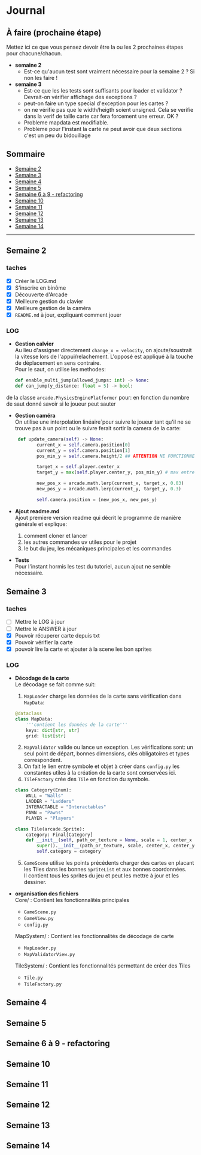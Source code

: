 # Journal

## À faire (prochaine étape)

Mettez ici ce que vous pensez devoir être la ou les 2 prochaines étapes pour chacune/chacun.

- **semaine 2**  
  * Est-ce qu'aucun test sont vraiment nécessaire pour la semaine 2 ? Si non les faire !
- **semaine 3**  
  * Est-ce que les les tests sont suffisants pour loader et validator ? Devrait-on vérifier affichage des exceptions ?  
  * peut-on faire un type special d'exception pour les cartes ?  
  * on ne vérifie pas que le width/heigth soient unsigned. Cela se verifie dans la verif de taille carte car fera forcement une erreur. OK ?  
  * Probleme mapdata est modifiable.  
  * Probleme pour l'instant la carte ne peut avoir que deux sections c'est un peu du bidouillage  

## Sommaire
- [Semaine 2](#Semaine-2)
- [Semaine 3](#Semaine-3)
- [Semaine 4](#Semaine-4)
- [Semaine 5](#Semaine-5)
- [Semaine 6 à 9 - refactoring](#Semaine-6-à-9---refactoring)
- [Semaine 10](#Semaine-10)
- [Semaine 11](#Semaine-11)
- [Semaine 12](#Semaine-12)
- [Semaine 13](#Semaine-13)
- [Semaine 14](#Semaine-14)

---

## Semaine 2
### taches
* [x] Créer le LOG.md                                                 
* [x] S'inscrire en binôme                                            
* [x] Découverte d'Arcade                                             
* [x] Meilleure gestion du clavier                                   
* [x] Meilleure gestion de la caméra                                  
* [x] `README.md` à jour, expliquant comment jouer   

### LOG
- **Gestion calvier**  
Au lieu d'assigner directement `change_x = velocity`, on ajoute/soustrait la vitesse lors de l'appui/relachement. 
L'opposé est appliqué à la touche de déplacement en sens contraire.    
Pour le saut, on utilise les methodes:
  ```python
  def enable_multi_jump(allowed_jumps: int) -> None:
  def can_jump(y_distance: float = 5) -> bool:
  ```  
de la classe `arcade.PhysicsEnginePlatformer` pour: en fonction du nombre de saut donné savoir si le joueur peut sauter

- **Gestion caméra**  
On utilise une interpolation linéaire`pour suivre le joueur tant qu'il ne se trouve pas à un point ou le suivre ferait sortir
la camera de la carte:
  ```python
   def update_camera(self) -> None:
          current_x = self.camera.position[0]
          current_y = self.camera.position[1]
          pos_min_y = self.camera.height/2 ## ATTENTION NE FONCTIONNE QUE SI LA CARTE EST CONSTRUITE AU DESSUS DE 0
  
          target_x = self.player.center_x
          target_y = max(self.player.center_y, pos_min_y) # max entre la position du joueur et la position minimale de la camera sur y
  
          new_pos_x = arcade.math.lerp(current_x, target_x, 0.03)
          new_pos_y = arcade.math.lerp(current_y, target_y, 0.3)
  
          self.camera.position = (new_pos_x, new_pos_y)
  ```

- **Ajout readme.md**  
Ajout premiere version readme qui décrit le programme de manière générale et explique:
  1. comment cloner et lancer
  2. les autres commandes uv utiles pour le projet
  3. le but du jeu, les mécaniques principales et les commandes

- **Tests**  
Pour l'instant hormis les test du tutoriel, aucun ajout ne semble nécessaire.



## Semaine 3
### taches
* [ ] Mettre le LOG à jour                                        
* [ ] Mettre le ANSWER à jour                                        
* [X] Pouvoir récuperer carte depuis txt                                    
* [X] Pouvoir vérifier la carte
* [X] pouvoir lire la carte et ajouter à la scene les bon sprites
 
### LOG
- **Décodage de la carte**  
Le décodage se fait comme suit:
  1. `MapLoader` charge les données de la carte sans vérification dans `MapData`:
    ```python
    @dataclass
    class MapData:
        '''contient les données de la carte'''
        keys: dict[str, str]
        grid: list[str]
    ```
  2. `MapValidator` valide ou lance un exception.
    Les vérifications sont: un seul point de départ, bonnes dimensions, clés obligatoires et types correspondent.
  3. On fait le lien entre symbole et objet à créer dans `config.py` les constantes utiles à la création de la carte sont conservées ici.
  4. `TileFactory` crée des `Tile` en fonction du symbole.
    ```python
    class Category(Enum):
        WALL = "Walls"
        LADDER = "Ladders"
        INTERACTABLE = "Interactables"
        PAWN = "Pawns"
        PLAYER = "Players"
  
    class Tile(arcade.Sprite):
        category: Final[Category]
        def __init__(self, path_or_texture = None, scale = 1, center_x = 0, center_y = 0, angle = 0, category: Category = Category.WALL, **kwargs) -> None:
            super().__init__(path_or_texture, scale, center_x, center_y, angle, **kwargs)
            self.category = category
    ```
  5. `GameScene` utilise les points précédents charger des cartes en placant les Tiles dans les bonnes `SpriteList` et aux bonnes coordonnées.  
  Il contient tous les sprites du jeu et peut les mettre à jour et les dessiner.

- **organisation des fichiers**  
  Core/ : Contient les fonctionnalités principales
    - `GameScene.py`
    - `GameView.py`
    - `config.py`

  MapSystem/ : Contient les fonctionnalités de décodage de carte
    - `MapLoader.py`
    - `MapValidatorView.py`

  TileSystem/ : Contient les fonctionnalités permettant de créer des Tiles
    - `Tile.py`
    - `TileFactory.py`



## Semaine 4

## Semaine 5

## Semaine 6 à 9 - refactoring

## Semaine 10

## Semaine 11

## Semaine 12

## Semaine 13

## Semaine 14